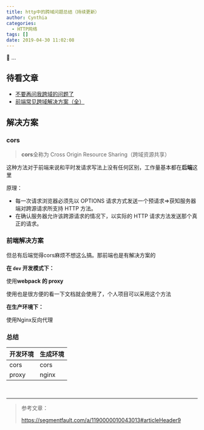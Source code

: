```yaml
---
title: http中的跨域问题总结（持续更新）
author: Cynthia
categories:
  - HTTP网络
tags: []
date: 2019-04-30 11:02:08
---
```


🐰
...
<!--more-->

## 待看文章

- [不要再问我跨域的问题了](https://segmentfault.com/a/1190000015597029)
- [前端常见跨域解决方案（全）](https://segmentfault.com/a/1190000011145364)



## 解决方案

### cors

> **cors**全称为 Cross Origin Resource Sharing（跨域资源共享）

这种方法对于前端来说和平时发请求写法上没有任何区别，工作量基本都在**后端**这里

原理：

- 每一次请求浏览器必须先以 OPTIONS 请求方式发送一个预请求=>获知服务器端对跨源请求所支持 HTTP 方法。
- 在确认服务器允许该跨源请求的情况下，以实际的 HTTP 请求方法发送那个真正的请求。





### 前端解决方案

但总有后端觉得cors麻烦不想这么搞。那前端也是有解决方案的

**在 `dev` 开发模式下：**

使用**webpack 的 proxy**

使用也是很方便的看一下文档就会使用了，个人项目可以采用这个方法



**在生产环境下：**

使用Nginx反向代理





### 总结

| 开发环境 | 生成环境 |
| :------- | :------- |
| cors     | cors     |
| proxy    | nginx    |































<br>

---

> 参考文章：
>
> <https://segmentfault.com/a/1190000010043013#articleHeader9>


